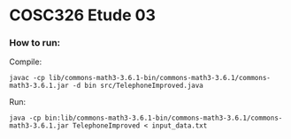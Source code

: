 # COSC326 Etude 03



### How to run:
<!-- Key: unix | windows
```
python3 -m venv venv | python -m venv C:\path\to\new\virtual\environment
source venv/bin/activate | C:\> <venv>\Scripts\activate.bat
pip install -r requirements.txt
python random-points.py {n-points} > input.txt
python etude-03.py < input.txt
``` -->
Compile: 
```
javac -cp lib/commons-math3-3.6.1-bin/commons-math3-3.6.1/commons-math3-3.6.1.jar -d bin src/TelephoneImproved.java
```
Run:
```
java -cp bin:lib/commons-math3-3.6.1-bin/commons-math3-3.6.1/commons-math3-3.6.1.jar TelephoneImproved < input_data.txt 
 ```